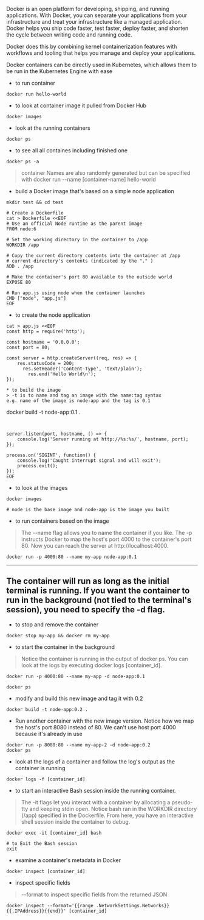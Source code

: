 Docker is an open platform for developing, shipping, and running applications. 
With Docker, you can separate your applications from your infrastructure and treat your infrastructure like a managed application. 
Docker helps you ship code faster, test faster, deploy faster, and shorten the cycle between writing code and running code.

Docker does this by combining kernel containerization features 
with workflows and tooling that helps you manage and deploy your applications.

Docker containers can be directly used in Kubernetes, 
which allows them to be run in the Kubernetes Engine with ease

* to run container
```
docker run hello-world
```

* to look at container image it pulled from Docker Hub
```
docker images
```

* look at the running containers
```
docker ps
```

* to see all all containes including finished one
```
docker ps -a
```
> container Names are also randomly generated but can be specified with docker run --name [container-name] hello-world

* build a Docker image that's based on a simple node application
```
mkdir test && cd test

# Create a Dockerfile
cat > Dockerfile <<EOF
# Use an official Node runtime as the parent image
FROM node:6

# Set the working directory in the container to /app
WORKDIR /app

# Copy the current directory contents into the container at /app 
# current directory's contents (indicated by the "." ) 
ADD . /app

# Make the container's port 80 available to the outside world
EXPOSE 80

# Run app.js using node when the container launches
CMD ["node", "app.js"]
EOF
```

* to create the node application
```
cat > app.js <<EOF
const http = require('http');

const hostname = '0.0.0.0';
const port = 80;

const server = http.createServer((req, res) => {
    res.statusCode = 200;
      res.setHeader('Content-Type', 'text/plain');
        res.end('Hello World\n');
});

* to build the image
> -t is to name and tag an image with the name:tag syntax
e.g. name of the image is node-app and the tag is 0.1
```
docker build -t node-app:0.1 .
```


server.listen(port, hostname, () => {
    console.log('Server running at http://%s:%s/', hostname, port);
});

process.on('SIGINT', function() {
    console.log('Caught interrupt signal and will exit');
    process.exit();
});
EOF
```

* to look at the images 
```
docker images

# node is the base image and node-app is the image you built
```

* to run containers based on the image 
> The --name flag allows you to name the container if you like. The -p instructs Docker to map the host's port 4000 to the container's port 80. Now you can reach the server at http://localhost:4000. 
```
docker run -p 4000:80 --name my-app node-app:0.1
```
---
The container will run as long as the initial terminal is running. 
If you want the container to run in the background (not tied to the terminal's session), 
you need to specify the -d flag.
---

* to stop and remove the container
```
docker stop my-app && docker rm my-app
```

* to start the container in the background
> Notice the container is running in the output of docker ps. You can look at the logs by executing docker logs [container_id].
```
docker run -p 4000:80 --name my-app -d node-app:0.1

docker ps
```

* modify and build this new image and tag it with 0.2
```
docker build -t node-app:0.2 .
```
* Run another container with the new image version. Notice how we map the host's port 8080 instead of 80. We can't use host port 4000 because it's already in use
```
docker run -p 8080:80 --name my-app-2 -d node-app:0.2
docker ps
```

* look at the logs of a container and follow the log's output as the container is running
```
docker logs -f [container_id]
```

* to start an interactive Bash session inside the running container.
> The -it flags let you interact with a container by allocating a pseudo-tty and keeping stdin open. Notice bash ran in the WORKDIR directory (/app) specified in the Dockerfile. 
> From here, you have an interactive shell session inside the container to debug.
```
docker exec -it [container_id] bash

# to Exit the Bash session
exit
```

* examine a container's metadata in Docker
```
docker inspect [container_id]
```

* inspect specific fields 
> --format to inspect specific fields from the returned JSON
```
docker inspect --format='{{range .NetworkSettings.Networks}}{{.IPAddress}}{{end}}' [container_id]
```









